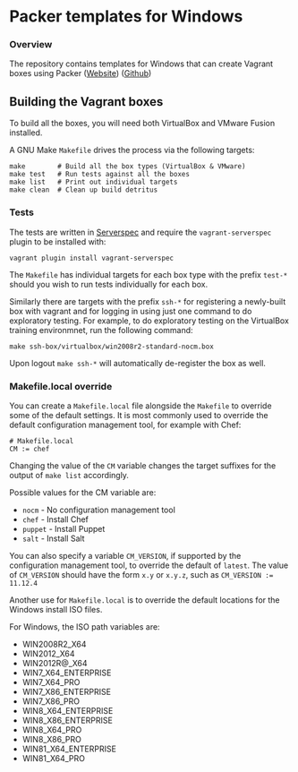 # Packer templates for Windows

### Overview

The repository contains templates for Windows that can create Vagrant boxes
using Packer ([Website](packer.io)) ([Github](http://github.com/mitchellh/packer))

## Building the Vagrant boxes

To build all the boxes, you will need both VirtualBox and VMware Fusion installed.

A GNU Make `Makefile` drives the process via the following targets:

    make        # Build all the box types (VirtualBox & VMware)
    make test   # Run tests against all the boxes
    make list   # Print out individual targets
    make clean  # Clean up build detritus
    
### Tests

The tests are written in [Serverspec](http://serverspec.org) and require the
`vagrant-serverspec` plugin to be installed with:

    vagrant plugin install vagrant-serverspec
    
The `Makefile` has individual targets for each box type with the prefix
`test-*` should you wish to run tests individually for each box.

Similarly there are targets with the prefix `ssh-*` for registering a
newly-built box with vagrant and for logging in using just one command to
do exploratory testing.  For example, to do exploratory testing
on the VirtualBox training environmnet, run the following command:

    make ssh-box/virtualbox/win2008r2-standard-nocm.box
    
Upon logout `make ssh-*` will automatically de-register the box as well.

### Makefile.local override

You can create a `Makefile.local` file alongside the `Makefile` to override
some of the default settings.  It is most commonly used to override the
default configuration management tool, for example with Chef:

    # Makefile.local
    CM := chef

Changing the value of the `CM` variable changes the target suffixes for
the output of `make list` accordingly.

Possible values for the CM variable are:

* `nocm` - No configuration management tool
* `chef` - Install Chef
* `puppet` - Install Puppet
* `salt`  - Install Salt

You can also specify a variable `CM_VERSION`, if supported by the
configuration management tool, to override the default of `latest`.
The value of `CM_VERSION` should have the form `x.y` or `x.y.z`,
such as `CM_VERSION := 11.12.4`

Another use for `Makefile.local` is to override the default locations
for the Windows install ISO files.

For Windows, the ISO path variables are:

* WIN2008R2_X64
* WIN2012_X64
* WIN2012R@_X64
* WIN7_X64_ENTERPRISE
* WIN7_X64_PRO
* WIN7_X86_ENTERPRISE
* WIN7_X86_PRO
* WIN8_X64_ENTERPRISE
* WIN8_X86_ENTERPRISE
* WIN8_X64_PRO
* WIN8_X86_PRO
* WIN81_X64_ENTERPRISE
* WIN81_X64_PRO

